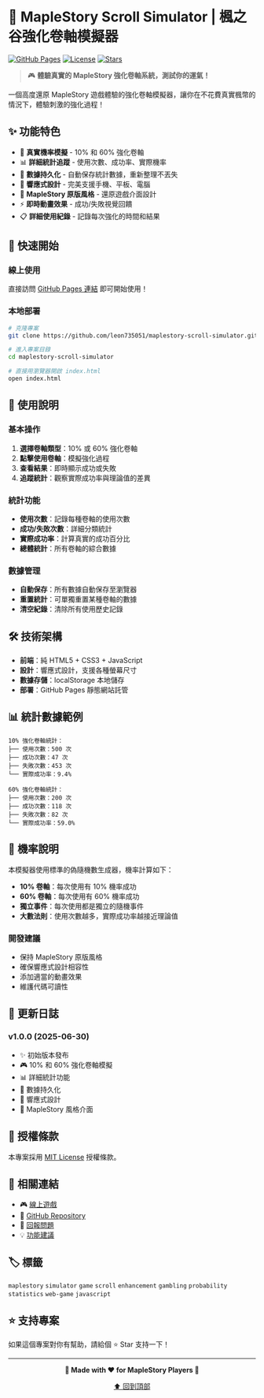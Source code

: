 # 🍁 MapleStory Scroll Simulator | 楓之谷強化卷軸模擬器

[![GitHub Pages](https://img.shields.io/badge/GitHub%20Pages-Live%20Demo-brightgreen)](https://leon735051.github.io/maplestory-scroll-simulator)
[![License](https://img.shields.io/badge/License-MIT-blue.svg)](LICENSE)
[![Stars](https://img.shields.io/github/stars/leon735051/maplestory-scroll-simulator?style=social)](https://github.com/leon735051/maplestory-scroll-simulator/stargazers)

> 🎮 **體驗真實的 MapleStory 強化卷軸系統，測試你的運氣！**

一個高度還原 MapleStory 遊戲體驗的強化卷軸模擬器，讓你在不花費真實楓幣的情況下，體驗刺激的強化過程！

## ✨ 功能特色

- 🎯 **真實機率模擬** - 10% 和 60% 強化卷軸
- 📊 **詳細統計追蹤** - 使用次數、成功率、實際機率
- 💾 **數據持久化** - 自動保存統計數據，重新整理不丟失
- 📱 **響應式設計** - 完美支援手機、平板、電腦
- 🎨 **MapleStory 原版風格** - 還原遊戲介面設計
- ⚡ **即時動畫效果** - 成功/失敗視覺回饋
- 📋 **詳細使用紀錄** - 記錄每次強化的時間和結果

## 🚀 快速開始

### 線上使用
直接訪問 [GitHub Pages 連結](https://leon735051.github.io/maplestory-scroll-simulator) 即可開始使用！

### 本地部署
```bash
# 克隆專案
git clone https://github.com/leon735051/maplestory-scroll-simulator.git

# 進入專案目錄
cd maplestory-scroll-simulator

# 直接用瀏覽器開啟 index.html
open index.html
```

## 🎯 使用說明

### 基本操作
1. **選擇卷軸類型**：10% 或 60% 強化卷軸
2. **點擊使用卷軸**：模擬強化過程
3. **查看結果**：即時顯示成功或失敗
4. **追蹤統計**：觀察實際成功率與理論值的差異

### 統計功能
- **使用次數**：記錄每種卷軸的使用次數
- **成功/失敗次數**：詳細分類統計
- **實際成功率**：計算真實的成功百分比
- **總體統計**：所有卷軸的綜合數據

### 數據管理
- **自動保存**：所有數據自動保存至瀏覽器
- **重置統計**：可單獨重置某種卷軸的數據
- **清空紀錄**：清除所有使用歷史記錄

## 🛠️ 技術架構

- **前端**：純 HTML5 + CSS3 + JavaScript
- **設計**：響應式設計，支援各種螢幕尺寸
- **數據存儲**：localStorage 本地儲存
- **部署**：GitHub Pages 靜態網站託管

## 📊 統計數據範例

```
10% 強化卷軸統計：
├── 使用次數：500 次
├── 成功次數：47 次  
├── 失敗次數：453 次
└── 實際成功率：9.4%

60% 強化卷軸統計：
├── 使用次數：200 次
├── 成功次數：118 次
├── 失敗次數：82 次  
└── 實際成功率：59.0%
```

## 🎲 機率說明

本模擬器使用標準的偽隨機數生成器，機率計算如下：

- **10% 卷軸**：每次使用有 10% 機率成功
- **60% 卷軸**：每次使用有 60% 機率成功
- **獨立事件**：每次使用都是獨立的隨機事件
- **大數法則**：使用次數越多，實際成功率越接近理論值

### 開發建議
- 保持 MapleStory 原版風格
- 確保響應式設計相容性
- 添加適當的動畫效果
- 維護代碼可讀性

## 📝 更新日誌

### v1.0.0 (2025-06-30)
- ✨ 初始版本發布
- 🎮 10% 和 60% 強化卷軸模擬
- 📊 詳細統計功能
- 💾 數據持久化
- 📱 響應式設計
- 🎨 MapleStory 風格介面

## 📄 授權條款

本專案採用 [MIT License](LICENSE) 授權條款。

## 🔗 相關連結

- 🎮 [線上遊戲](https://leon735051.github.io/maplestory-scroll-simulator)
- 📝 [GitHub Repository](https://github.com/leon735051/maplestory-scroll-simulator)
- 🐛 [回報問題](https://github.com/leon735051/maplestory-scroll-simulator/issues)
- 💡 [功能建議](https://github.com/leon735051/maplestory-scroll-simulator/issues/new)

## 🏷️ 標籤

`maplestory` `simulator` `game` `scroll` `enhancement` `gambling` `probability` `statistics` `web-game` `javascript`

## ⭐ 支持專案

如果這個專案對你有幫助，請給個 ⭐ Star 支持一下！

---

<div align="center">

**🍁 Made with ❤️ for MapleStory Players 🍁**

[⬆️ 回到頂部](#-maplestory-scroll-simulator--楓之谷強化卷軸模擬器)

</div>